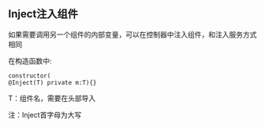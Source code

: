 ## Inject注入组件

如果需要调用另一个组件的内部变量，可以在控制器中注入组件，和注入服务方式相同

在构造函数中:

```
constructor(
@Inject(T) private m:T){}
```

T：组件名，需要在头部导入

注：Inject首字母为大写